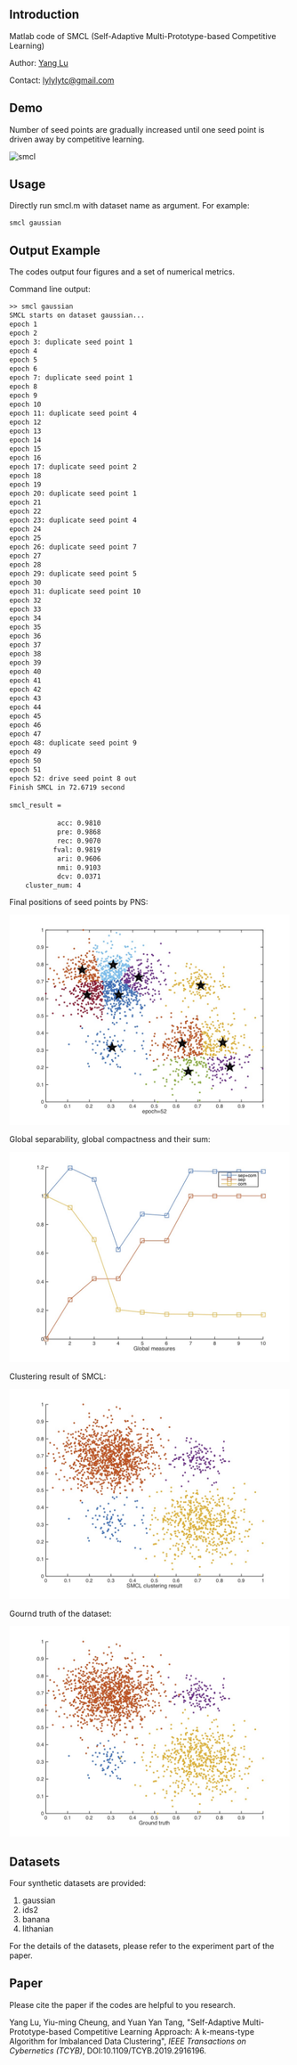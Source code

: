 ## Introduction

Matlab code of SMCL (Self-Adaptive Multi-Prototype-based Competitive Learning)

Author: [Yang Lu](https://jasonyanglu.github.io/)

Contact: lylylytc@gmail.com



## Demo

Number of seed points are gradually increased until one seed point is driven away by competitive learning.

![smcl](./figures/smcl.gif)



## Usage

Directly run smcl.m with dataset name as argument. For example:

```shell
smcl gaussian
```



## Output Example

The codes output four figures and a set of numerical metrics.

Command line output:

```
>> smcl gaussian
SMCL starts on dataset gaussian...
epoch 1
epoch 2
epoch 3: duplicate seed point 1
epoch 4
epoch 5
epoch 6
epoch 7: duplicate seed point 1
epoch 8
epoch 9
epoch 10
epoch 11: duplicate seed point 4
epoch 12
epoch 13
epoch 14
epoch 15
epoch 16
epoch 17: duplicate seed point 2
epoch 18
epoch 19
epoch 20: duplicate seed point 1
epoch 21
epoch 22
epoch 23: duplicate seed point 4
epoch 24
epoch 25
epoch 26: duplicate seed point 7
epoch 27
epoch 28
epoch 29: duplicate seed point 5
epoch 30
epoch 31: duplicate seed point 10
epoch 32
epoch 33
epoch 34
epoch 35
epoch 36
epoch 37
epoch 38
epoch 39
epoch 40
epoch 41
epoch 42
epoch 43
epoch 44
epoch 45
epoch 46
epoch 47
epoch 48: duplicate seed point 9
epoch 49
epoch 50
epoch 51
epoch 52: drive seed point 8 out
Finish SMCL in 72.6719 second

smcl_result = 

            acc: 0.9810
            pre: 0.9868
            rec: 0.9070
           fval: 0.9819
            ari: 0.9606
            nmi: 0.9103
            dcv: 0.0371
    cluster_num: 4
```



Final positions of seed points by PNS:

![PNS_result](./figures/PNS_result.jpg)

Global separability, global compactness and their sum:

![Global_measures](./figures/Global_measures.jpg)

Clustering result of SMCL:

![SMCL_clustering_result](./figures/SMCL_clustering_result.jpg)

Gournd truth of the dataset:

![Ground_truth](./figures/Ground_truth.jpg)



## Datasets

Four synthetic datasets are provided:

1. gaussian
2. ids2
3. banana
4. lithanian

For the details of the datasets, please refer to the experiment part of the paper.



## Paper

Please cite the paper if the codes are helpful to you research.

Yang Lu, Yiu-ming Cheung, and Yuan Yan Tang, "Self-Adaptive Multi-Prototype-based Competitive Learning Approach: A k-means-type Algorithm for Imbalanced Data Clustering", _IEEE Transactions on Cybernetics (TCYB)_, DOI:10.1109/TCYB.2019.2916196.